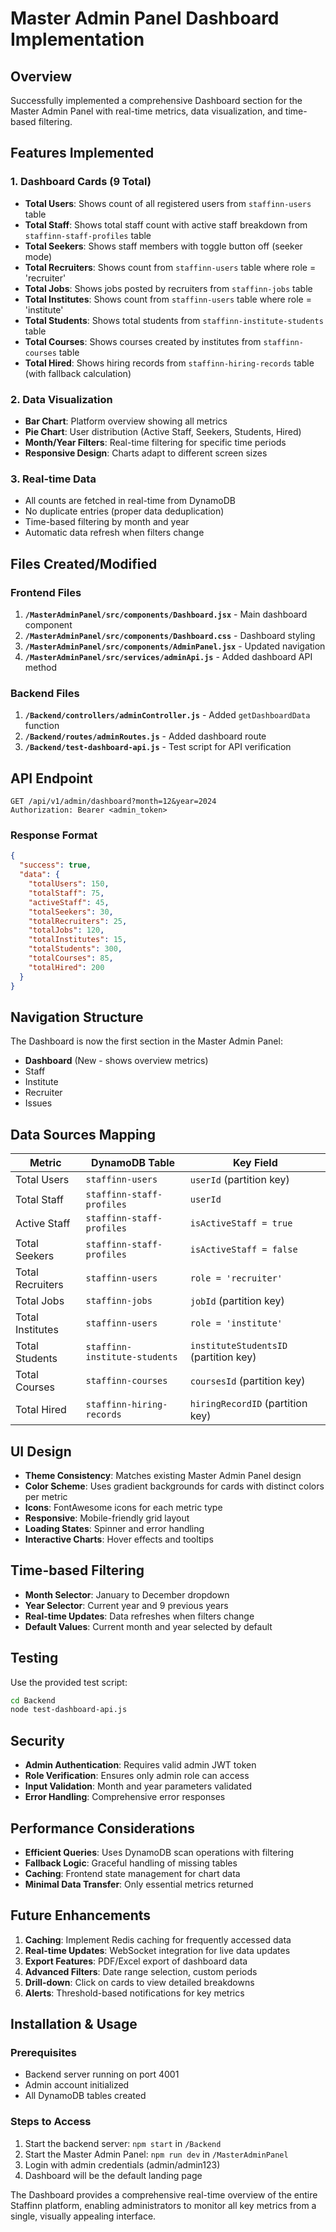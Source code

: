 # Master Admin Panel Dashboard Implementation

## Overview
Successfully implemented a comprehensive Dashboard section for the Master Admin Panel with real-time metrics, data visualization, and time-based filtering.

## Features Implemented

### 1. Dashboard Cards (9 Total)
- **Total Users**: Shows count of all registered users from `staffinn-users` table
- **Total Staff**: Shows total staff count with active staff breakdown from `staffinn-staff-profiles` table
- **Total Seekers**: Shows staff members with toggle button off (seeker mode)
- **Total Recruiters**: Shows count from `staffinn-users` table where role = 'recruiter'
- **Total Jobs**: Shows jobs posted by recruiters from `staffinn-jobs` table
- **Total Institutes**: Shows count from `staffinn-users` table where role = 'institute'
- **Total Students**: Shows total students from `staffinn-institute-students` table
- **Total Courses**: Shows courses created by institutes from `staffinn-courses` table
- **Total Hired**: Shows hiring records from `staffinn-hiring-records` table (with fallback calculation)

### 2. Data Visualization
- **Bar Chart**: Platform overview showing all metrics
- **Pie Chart**: User distribution (Active Staff, Seekers, Students, Hired)
- **Month/Year Filters**: Real-time filtering for specific time periods
- **Responsive Design**: Charts adapt to different screen sizes

### 3. Real-time Data
- All counts are fetched in real-time from DynamoDB
- No duplicate entries (proper data deduplication)
- Time-based filtering by month and year
- Automatic data refresh when filters change

## Files Created/Modified

### Frontend Files
1. **`/MasterAdminPanel/src/components/Dashboard.jsx`** - Main dashboard component
2. **`/MasterAdminPanel/src/components/Dashboard.css`** - Dashboard styling
3. **`/MasterAdminPanel/src/components/AdminPanel.jsx`** - Updated navigation
4. **`/MasterAdminPanel/src/services/adminApi.js`** - Added dashboard API method

### Backend Files
1. **`/Backend/controllers/adminController.js`** - Added `getDashboardData` function
2. **`/Backend/routes/adminRoutes.js`** - Added dashboard route
3. **`/Backend/test-dashboard-api.js`** - Test script for API verification

## API Endpoint
```
GET /api/v1/admin/dashboard?month=12&year=2024
Authorization: Bearer <admin_token>
```

### Response Format
```json
{
  "success": true,
  "data": {
    "totalUsers": 150,
    "totalStaff": 75,
    "activeStaff": 45,
    "totalSeekers": 30,
    "totalRecruiters": 25,
    "totalJobs": 120,
    "totalInstitutes": 15,
    "totalStudents": 300,
    "totalCourses": 85,
    "totalHired": 200
  }
}
```

## Navigation Structure
The Dashboard is now the first section in the Master Admin Panel:
- **Dashboard** (New - shows overview metrics)
- Staff
- Institute  
- Recruiter
- Issues

## Data Sources Mapping

| Metric | DynamoDB Table | Key Field |
|--------|----------------|-----------|
| Total Users | `staffinn-users` | `userId` (partition key) |
| Total Staff | `staffinn-staff-profiles` | `userId` |
| Active Staff | `staffinn-staff-profiles` | `isActiveStaff = true` |
| Total Seekers | `staffinn-staff-profiles` | `isActiveStaff = false` |
| Total Recruiters | `staffinn-users` | `role = 'recruiter'` |
| Total Jobs | `staffinn-jobs` | `jobId` (partition key) |
| Total Institutes | `staffinn-users` | `role = 'institute'` |
| Total Students | `staffinn-institute-students` | `instituteStudentsID` (partition key) |
| Total Courses | `staffinn-courses` | `coursesId` (partition key) |
| Total Hired | `staffinn-hiring-records` | `hiringRecordID` (partition key) |

## UI Design
- **Theme Consistency**: Matches existing Master Admin Panel design
- **Color Scheme**: Uses gradient backgrounds for cards with distinct colors per metric
- **Icons**: FontAwesome icons for each metric type
- **Responsive**: Mobile-friendly grid layout
- **Loading States**: Spinner and error handling
- **Interactive Charts**: Hover effects and tooltips

## Time-based Filtering
- **Month Selector**: January to December dropdown
- **Year Selector**: Current year and 9 previous years
- **Real-time Updates**: Data refreshes when filters change
- **Default Values**: Current month and year selected by default

## Testing
Use the provided test script:
```bash
cd Backend
node test-dashboard-api.js
```

## Security
- **Admin Authentication**: Requires valid admin JWT token
- **Role Verification**: Ensures only admin role can access
- **Input Validation**: Month and year parameters validated
- **Error Handling**: Comprehensive error responses

## Performance Considerations
- **Efficient Queries**: Uses DynamoDB scan operations with filtering
- **Fallback Logic**: Graceful handling of missing tables
- **Caching**: Frontend state management for chart data
- **Minimal Data Transfer**: Only essential metrics returned

## Future Enhancements
1. **Caching**: Implement Redis caching for frequently accessed data
2. **Real-time Updates**: WebSocket integration for live data updates
3. **Export Features**: PDF/Excel export of dashboard data
4. **Advanced Filters**: Date range selection, custom periods
5. **Drill-down**: Click on cards to view detailed breakdowns
6. **Alerts**: Threshold-based notifications for key metrics

## Installation & Usage

### Prerequisites
- Backend server running on port 4001
- Admin account initialized
- All DynamoDB tables created

### Steps to Access
1. Start the backend server: `npm start` in `/Backend`
2. Start the Master Admin Panel: `npm run dev` in `/MasterAdminPanel`
3. Login with admin credentials (admin/admin123)
4. Dashboard will be the default landing page

The Dashboard provides a comprehensive real-time overview of the entire Staffinn platform, enabling administrators to monitor all key metrics from a single, visually appealing interface.